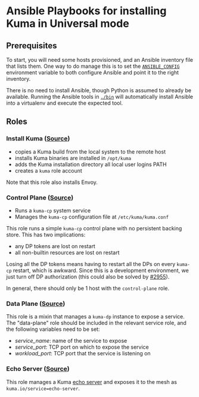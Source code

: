 # Ansible Playbooks for installing Kuma in Universal mode

## Prerequisites

To start, you will need some hosts provisioned, and an Ansible
inventory file that lists them. One way to do manage this is to set the
[`ANSIBLE_CONFIG`](https://docs.ansible.com/ansible/latest/reference_appendices/config.html#envvar-ANSIBLE_CONFIG)
environment variable to both configure Ansible and point it to the right
inventory.

There is no need to install Ansible, though Python is assumed to
already be available. Running the Ansible tools in [`./bin`](./bin)
will automatically install Ansible into a virtualenv and execute the
expected tool.

## Roles

### Install Kuma ([Source](./roles/install-kuma))

* copies a Kuma build from the local system to the remote host
* installs Kuma binaries are installed in `/opt/kuma`
* adds the Kuma installation directory all local user logins PATH
* creates a `kuma` role account

Note that this role also installs Envoy.

### Control Plane ([Source](./roles/control-plane))

* Runs a `kuma-cp` system service
* Manages the `kuma-cp` configuration file at `/etc/kuma/kuma.conf`

This role runs a simple `kuma-cp` control plane with no persistent backing
store. This has two implications:

* any DP tokens are lost on restart
* all non-builtin resources are lost on restart

Losing all the DP tokens means having to restart all the DPs on every
`kuma-cp` restart, which is awkward. Since this is a development
environment, we just turn off DP authorization (this could also
be solved by [#2955](https://github.com/kumahq/kuma/issues/2955)).

In general, there should only be 1 host with the `control-plane` role.

### Data Plane ([Source](./roles/data-plane))

This role is a mixin that manages a `kuma-dp` instance to expose
a service.  The "data-plane" role should be included in the relevant
service role, and the following variables need to be set:

* _service_name_: name of the service to expose
* _service_port_: TCP port on which to expose the service
* _workload_port_: TCP port that the service is listening on

### Echo Server ([Source](./roles/echo-server))

This role manages a Kuma
[echo server](https://github.com/kumahq/kuma/tree/master/test/server)
and exposes it to the mesh as `kuma.io/service=echo-server`.
